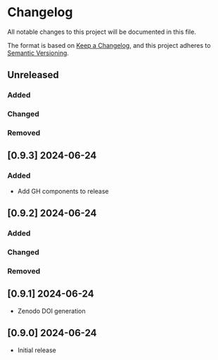 # Changelog

All notable changes to this project will be documented in this file.

The format is based on [Keep a Changelog](https://keepachangelog.com/en/1.0.0/),
and this project adheres to [Semantic Versioning](https://semver.org/spec/v2.0.0.html).

## Unreleased

### Added

### Changed

### Removed


## [0.9.3] 2024-06-24

### Added

* Add GH components to release


## [0.9.2] 2024-06-24

### Added

### Changed

### Removed


## [0.9.1] 2024-06-24

* Zenodo DOI generation

## [0.9.0] 2024-06-24

* Initial release

